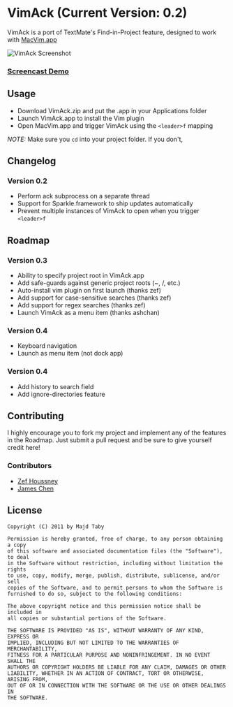 
# VimAck (Current Version: 0.2)

VimAck is a port of TextMate's Find-in-Project feature, designed to work with [MacVim.app](https://github.com/b4winckler/macvim)

![VimAck Screenshot](https://github.com/jtaby/VimAck/raw/master/resources/vimack_shot.png)

### [Screencast Demo](https://github.com/jtaby/VimAck/raw/master/resources/vimack_demo.mov)

## Usage

- Download VimAck.zip and put the .app in your Applications folder
- Launch VimAck.app to install the Vim plugin
- Open MacVim.app and trigger VimAck using the `<leader>f` mapping
	
*NOTE:* Make sure you `cd` into your project folder. If you don't, 

## Changelog

### Version 0.2
- Perform ack subprocess on a separate thread
- Support for Sparkle.framework to ship updates automatically
- Prevent multiple instances of VimAck to open when you trigger `<leader>f`

## Roadmap

### Version 0.3
- Ability to specify project root in VimAck.app
- Add safe-guards against generic project roots (~, /, etc.)
- Auto-install vim plugin on first launch (thanks zef)
- Add support for case-sensitive searches (thanks zef)
- Add support for regex searches (thanks zef)
- Launch VimAck as a menu item (thanks ashchan)

### Version 0.4
- Keyboard navigation
- Launch as menu item (not dock app)

### Version 0.4
- Add history to search field
- Add ignore-directories feature

## Contributing

I highly encourage you to fork my project and implement any of the features in the Roadmap. Just submit a pull request and be sure to give yourself credit here!

### Contributors
- [Zef Houssney](http://madebykiwi.com)
- [James Chen](http://blog.ashchan.com)


## License

	Copyright (C) 2011 by Majd Taby

	Permission is hereby granted, free of charge, to any person obtaining a copy
	of this software and associated documentation files (the "Software"), to deal
	in the Software without restriction, including without limitation the rights
	to use, copy, modify, merge, publish, distribute, sublicense, and/or sell
	copies of the Software, and to permit persons to whom the Software is
	furnished to do so, subject to the following conditions:

	The above copyright notice and this permission notice shall be included in
	all copies or substantial portions of the Software.

	THE SOFTWARE IS PROVIDED "AS IS", WITHOUT WARRANTY OF ANY KIND, EXPRESS OR
	IMPLIED, INCLUDING BUT NOT LIMITED TO THE WARRANTIES OF MERCHANTABILITY,
	FITNESS FOR A PARTICULAR PURPOSE AND NONINFRINGEMENT. IN NO EVENT SHALL THE
	AUTHORS OR COPYRIGHT HOLDERS BE LIABLE FOR ANY CLAIM, DAMAGES OR OTHER
	LIABILITY, WHETHER IN AN ACTION OF CONTRACT, TORT OR OTHERWISE, ARISING FROM,
	OUT OF OR IN CONNECTION WITH THE SOFTWARE OR THE USE OR OTHER DEALINGS IN
	THE SOFTWARE.